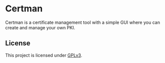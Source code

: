 # Certman
Certman is a certificate management tool with a simple GUI where you can create and manage your own PKI.

## License
This project is licensed under [GPLv3](./LICENSE).
